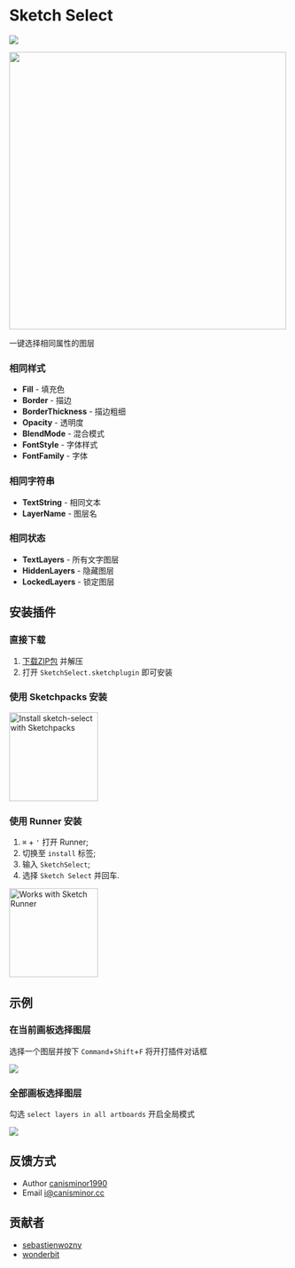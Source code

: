 # Sketch Select
![](https://badges.sketchpacks.com/plugins/cm.sketch.select/version.svg)

<img src="https://o4j4l4n7h.qnssl.com/2017-08-04-cover_select.png" width="500">

一键选择相同属性的图层

### 相同样式

- **Fill** - 填充色
- **Border** - 描边
- **BorderThickness** - 描边粗细
- **Opacity** - 透明度
- **BlendMode** - 混合模式
- **FontStyle** - 字体样式
- **FontFamily** - 字体

### 相同字符串

- **TextString** - 相同文本
- **LayerName** - 图层名

### 相同状态

- **TextLayers** - 所有文字图层
- **HiddenLayers** - 隐藏图层
- **LockedLayers** - 锁定图层

## 安装插件

### 直接下载

1. [下载ZIP包](https://github.com/canisminor1990/sketch-select/archive/master.zip) 并解压
2. 打开 `SketchSelect.sketchplugin` 即可安装

### 使用 Sketchpacks 安装

<a href="https://sketchpacks.com/canisminor1990/sketch-select/install"><img src="https://sketchpacks-com.s3.amazonaws.com/assets/badges/sketchpacks-badge-install.png" alt="Install sketch-select with Sketchpacks" width="160"></a>

### 使用 Runner 安装

1. `⌘` + `'` 打开 Runner;
2. 切换至 `install` 标签;
3. 输入 `SketchSelect`;
4. 选择 `Sketch Select` 并回车.

<a href="http://bit.ly/SketchRunnerWebsite"><img src="http://bit.ly/RunnerBadgeBlue" alt="Works with Sketch Runner" width="160"></a>

## 示例

### 在当前画板选择图层

选择一个图层并按下 `Command`+`Shift`+`F` 将开打插件对话框

![](http://i.imgur.com/Hly5g1r.png)

### 全部画板选择图层

勾选 `select layers in all artboards` 开启全局模式

![](http://i.imgur.com/xkma6Lb.png)

## 反馈方式

* Author [canisminor1990](https://github.com/canisminor1990)
* Email <i@canisminor.cc>

## 贡献者

* [sebastienwozny](https://github.com/sebastienwozny)
* [wonderbit](https://github.com/wonderbit/sketch-select-similar-layers)
